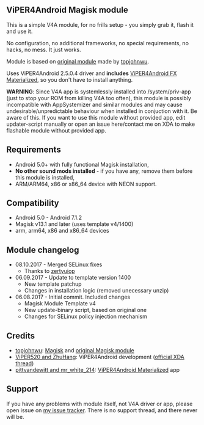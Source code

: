 ## ViPER4Android Magisk module

This is a simple V4A module, for no frills setup - you simply grab it, flash it and use it.

No configuration, no additional frameworks, no special requirements, no hacks, no mess. It just works.

Module is based on [original module](https://github.com/Magisk-Modules-Repo/ViPER4Android/) made by [topjohnwu](https://github.com/topjohnwu).

Uses ViPER4Android 2.5.0.4 driver and **includes** [ViPER4Android FX Materialized](https://labs.xda-developers.com/store/app/com.pittvandewitt.viperfx), so you don't have to install anything.

**WARNING**: Since V4A app is systemlessly installed into /system/priv-app (just to stop your ROM from killing V4A too often), this module is possibly incompatible with AppSystemizer and similar modules and may cause undesirable/unpredictable behaviour when installed in conjuction with it. Be aware of this. If you want to use this module without provided app, edit updater-script manually or open an issue here/contact me on XDA to make flashable module without provided app.

## Requirements
* Android 5.0+ with fully functional Magisk installation,
* **No other sound mods installed** - if you have any, remove them before this module is installed,
* ARM/ARM64, x86 or x86_64 device with NEON support.

## Compatibility
* Android 5.0 - Android 7.1.2
* Magisk v13.1 and later (uses template v4/1400)
* arm, arm64, x86 and x86_64 devices

## Module changelog
* 08.10.2017 - Merged SELinux fixes
	* Thanks to [zertyuiop](https://github.com/zertyuiop/ViPER4Android)
* 06.09.2017 - Update to template version 1400
	* New template patchup
	* Changes in installation logic (removed unecessary unzip)
* 06.08.2017 - Initial commit. Included changes
	* Magisk Module Template v4
	* New update-binary script, based on original one
	* Changes for SELinux policy injection mechanism

## Credits
* [topjohnwu](https://github.com/topjohnwu): [Magisk](https://github.com/topjohnwu/Magisk) and [original Magisk module](https://github.com/Magisk-Modules-Repo/ViPER4Android/)
* [ViPER520 and ZhuHang](http://vipersaudio.com/blog/): ViPER4Android development ([official XDA thread](https://forum.xda-developers.com/showthread.php?t=2191223))
* [pittvandewitt and mr_white_214](https://forum.xda-developers.com/android/themes/app-viper4android-materialized-t3624655): [ViPER4Android Materialized](https://github.com/MrWhite214/v4a_material/) app

## Support
If you have any problems with module itself, not V4A driver or app, please open issue on [my issue tracker](https://github.com/ShadySquirrel/ViPER4Android/issues). There is no support thread, and there never will be.
